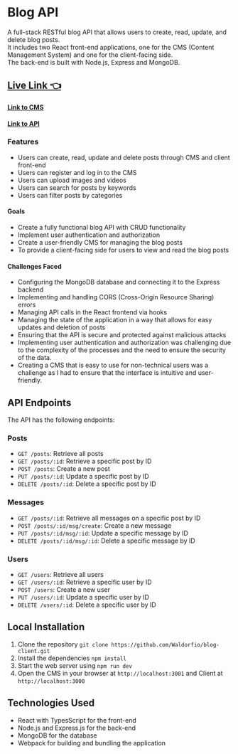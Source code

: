 # Blog API

A full-stack RESTful blog API that allows users to create, read, update, and delete blog posts.  
It includes two React front-end applications, one for the CMS (Content Management System) and one for the client-facing side.  
The back-end is built with Node.js, Express and MongoDB.

## [Live Link 👈](https://blog-client-8agn.vercel.app/)
#### [Link to CMS](https://github.com/Waldorfio/blog-cms#readme)
#### [Link to API](https://github.com/Waldorfio/blog-api#readme)

### Features
- Users can create, read, update and delete posts through CMS and client front-end
- Users can register and log in to the CMS
- Users can upload images and videos
- Users can search for posts by keywords
- Users can filter posts by categories

#### Goals
- Create a fully functional blog API with CRUD functionality
- Implement user authentication and authorization
- Create a user-friendly CMS for managing the blog posts
- To provide a client-facing side for users to view and read the blog posts

#### Challenges Faced
- Configuring the MongoDB database and connecting it to the Express backend
- Implementing and handling CORS (Cross-Origin Resource Sharing) errors
- Managing API calls in the React frontend via hooks
- Managing the state of the application in a way that allows for easy updates and deletion of posts
- Ensuring that the API is secure and protected against malicious attacks
- Implementing user authentication and authorization was challenging due to the complexity of the processes and the need to ensure the security of the data.
- Creating a CMS that is easy to use for non-technical users was a challenge as I had to ensure that the interface is intuitive and user-friendly.

## API Endpoints
The API has the following endpoints:
### Posts
- `GET /posts`: Retrieve all posts
- `GET /posts/:id`: Retrieve a specific post by ID
- `POST /posts`: Create a new post
- `PUT /posts/:id`: Update a specific post by ID
- `DELETE /posts/:id`: Delete a specific post by ID
### Messages
- `GET /posts/:id`: Retrieve all messages on a specific post by ID
- `POST /posts/:id/msg/create`: Create a new message
- `PUT /posts/:id/msg/:id`: Update a specific message by ID
- `DELETE /posts/:id/msg/:id`: Delete a specific message by ID
### Users
- `GET /users`: Retrieve all users
- `GET /users/:id`: Retrieve a specific user by ID
- `POST /users`: Create a new user
- `PUT /users/:id`: Update a specific user by ID
- `DELETE /users/:id`: Delete a specific user by ID

## Local Installation
1.	Clone the repository `git clone https://github.com/Waldorfio/blog-client.git`
2.	Install the dependencies `npm install`
3.	Start the web server using `npm run dev`
4.	Open the CMS in your browser at `http://localhost:3001` and Client at `http://localhost:3000`

## Technologies Used
- React with TypesScript for the front-end
- Node.js and Express.js for the back-end
- MongoDB for the database
- Webpack for building and bundling the application

